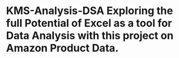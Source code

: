 # KMS-Analysis-DSA Exploring the full Potential of Excel as a tool for Data Analysis with this project on Amazon Product Data.
